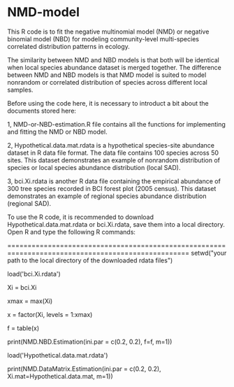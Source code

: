 # NMD-model
This R code is to fit the negative multinomial model (NMD) or negative binomial model (NBD) for modeling community-level multi-species correlated distribution patterns in ecology. 

The similarity between NMD and NBD models is that both will be identical when local species abundance dataset is merged together.
The difference between NMD and NBD models is that NMD model is suited to model nonrandom or correlated distribution of species across different local samples.    

Before using the code here, it is necessary to introduct a bit about the documents stored here:    

1, NMD-or-NBD-estimation.R file contains all the functions for implementing and fitting the NMD or NBD model. 

2, Hypothetical.data.mat.rdata is a hypothetical species-site abundance dataset in R data file format.  The data file contains 100 species across 50 sites. This dataset demonstrates an example of nonrandom distribution of species or local species abundance distribution (local SAD). 

3, bci.Xi.rdata is another R data file containing the empirical abundance of 300 tree species recorded in BCI forest plot (2005 census). This dataset demonstrates an example of regional species abundance distribution (regional SAD). 

To use the R code, it is recommended to download Hypothetical.data.mat.rdata or bci.Xi.rdata, save them into a local directory. Open R and type the following R commands: 

 
 
===================================================================================================
setwd("your path to the local directory of the downloaded rdata files") 

load('bci.Xi.rdata') 

Xi = bci.Xi 

xmax = max(Xi) 

x = factor(Xi, levels = 1:xmax) 

f = table(x) 

print(NMD.NBD.Estimation(ini.par = c(0.2, 0.2), f=f, m=1))
 
 
 
 
load('Hypothetical.data.mat.rdata') 

print(NMD.DataMatrix.Estimation(ini.par = c(0.2, 0.2), Xi.mat=Hypothetical.data.mat, m=1)) 

